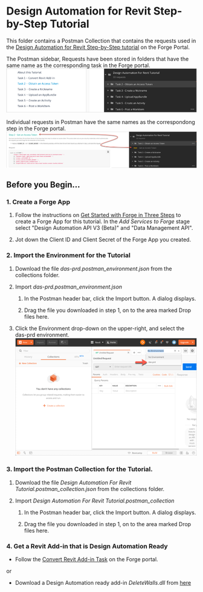 # Design Automation for Revit Step-by-Step Tutorial

This folder contains a Postman Collection that contains the requests used in the [Design Automation for Revit Step-by-Step tutorial](https://dev.forge.autodesk.com/en/docs/design-automation/v3/tutorials/revit-edit/?sha=6120_10) on the Forge Portal. 

The Postman sidebar, Requests have been stored in folders that have the same name as the corresponding task in the Forge portal.
![Forge portal menu to Postman](images/forge_portal_menu_2_postman_menu.png "Forge portal task to Postman mapping")

Individual requests in Postman have the same names as the correspondong step in the Forge portal.
![Forge portal steps to Postman](images/forge_portal_steps_2_postman_menu.png "Forge portal task to Postman mapping")

## Before you Begin...

### 1. Create a Forge App

1. Follow the instructions on [Get Started with Forge in Three Steps](https://dev.forge.autodesk.com/developer/start-now/signup) 
to create a Forge App for this tutorial. In the *Add Services to Forge* stage select  "Design Automation API V3 (Beta)" and "Data Management API".

2. Jot down the Client ID and Client Secret of the Forge App you created.

### 2. Import the Environment for the Tutorial

1. Download the file *das-prd.postman_environment.json* from the collections folder.

2. Import *das-prd.postman_environment.json*

    1. In the Postman header bar, click the Import button. A dialog displays.

    2. Drag the file you downloaded in step 1, on to the area marked Drop files here.

3. Click the Environment drop-down on the upper-right, and select the das-prd environment.
   ![Postman Environment drop-down](images/postman_environment_dropdown.png "Postman Environment drop-down")

### 3. Import the Postman Collection for the Tutorial.

1. Download the file *Design Automation For Revit Tutorial.postman_collection.json* from the collections folder.

2. Import *Design Automation For Revit Tutorial.postman_collection*

    1. In the Postman header bar, click the Import button. A dialog displays.

    2. Drag the file you downloaded in step 1, on to the area marked Drop files here.

### 4. Get a Revit Add-in that is Design Automation Ready 

- Follow the [Convert Revit Add-in Task](https://dev.forge.autodesk.com/en/docs/design-automation/v3/tutorials/revit-edit/step1-convert-addin/?sha=6120_10) on the Forge portal.

or

- Download a Design Automation ready add-in *DeleteWalls.dll* from [here](/en/docs/design-automation/v3/tutorial_data/DeleteWalls-dll.zip)




